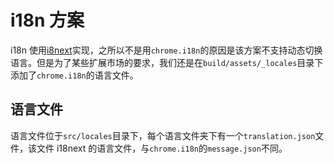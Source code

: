 # i18n 方案

i18n 使用[i8next](https://www.i18next.com/)实现，之所以不是用`chrome.i18n`的原因是该方案不支持动态切换语言。但是为了某些扩展市场的要求，我们还是在`build/assets/_locales`目录下添加了`chrome.i18n`的语言文件。

## 语言文件

语言文件位于`src/locales`目录下，每个语言文件夹下有一个`translation.json`文件，该文件 i18next 的语言文件，与`chrome.i18n`的`message.json`不同。

